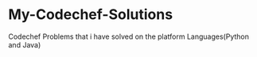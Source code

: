 # My-Codechef-Solutions
Codechef Problems that i have solved on the platform
Languages(Python and Java)
